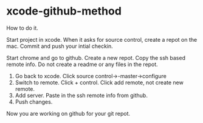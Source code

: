 # xcode-github-method

How to do it.

Start project in xcode.  When it asks for source control, create a repot on the mac.  Commit and push your intial checkin.

Start chrome and go to github.  Create a new repot.  Copy the ssh based remote info.  Do not create a readme or any files
in the repot.

1. Go back to xcode.  Click source control-><proj name>-master->configure <proj name>
2. Switch to remote. Click + control.  Click add remote, not create new remote.
3.  Add server.  Paste in the ssh remote info from github.
4. Push changes.

Now you are working on github for your git repot.
